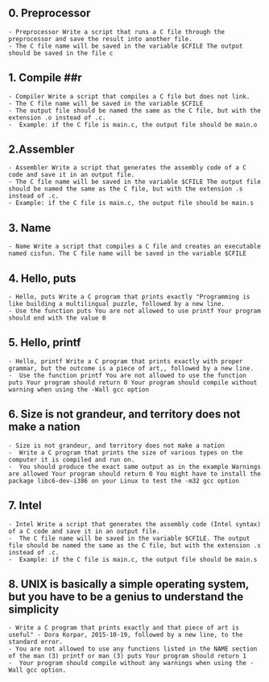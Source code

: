 ## 0.  Preprocessor ##
	- Preprocessor Write a script that runs a C file through the preprocessor and save the result into another file.
	- The C file name will be saved in the variable $CFILE The output should be saved in the file c

## 1. Compile ##r
	- Compiler Write a script that compiles a C file but does not link. 		
	- The C file name will be saved in the variable $CFILE 
	- The output file should be named the same as the C file, but with the extension .o instead of .c.
	-  Example: if the C file is main.c, the output file should be main.o

## 2.Assembler ## 
	- Assembler Write a script that generates the assembly code of a C code and save it in an output file.
	- The C file name will be saved in the variable $CFILE The output file should be named the same as the C file, but with the extension .s instead of .c. 
	- Example: if the C file is main.c, the output file should be main.s

## 3.  Name ##
	- Name Write a script that compiles a C file and creates an executable named cisfun. The C file name will be saved in the variable $CFILE

## 4. Hello, puts ##
	- Hello, puts Write a C program that prints exactly "Programming is like building a multilingual puzzle, followed by a new line. 
	- Use the function puts You are not allowed to use printf Your program should end with the value 0

## 5.  Hello, printf ##
	- Hello, printf Write a C program that prints exactly with proper grammar, but the outcome is a piece of art,, followed by a new line.
	-  Use the function printf You are not allowed to use the function puts Your program should return 0 Your program should compile without warning when using the -Wall gcc option

## 6. Size is not grandeur, and territory does not make a nation ##
	- Size is not grandeur, and territory does not make a nation
	-  Write a C program that prints the size of various types on the computer it is compiled and run on.
	-  You should produce the exact same output as in the example Warnings are allowed Your program should return 0 You might have to install the package libc6-dev-i386 on your Linux to test the -m32 gcc option

## 7. Intel ##
	- Intel Write a script that generates the assembly code (Intel syntax) of a C code and save it in an output file.
	-  The C file name will be saved in the variable $CFILE. The output file should be named the same as the C file, but with the extension .s instead of .c.
	-  Example: if the C file is main.c, the output file should be main.s

## 8. UNIX is basically a simple operating system, but you have to be a genius to understand the simplicity ##
	- Write a C program that prints exactly and that piece of art is useful" - Dora Korpar, 2015-10-19, followed by a new line, to the standard error. 
	- You are not allowed to use any functions listed in the NAME section of the man (3) printf or man (3) puts Your program should return 1
	-  Your program should compile without any warnings when using the -Wall gcc option.
